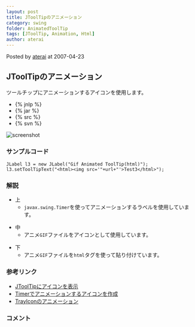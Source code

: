 ```yaml
---
layout: post
title: JToolTipのアニメーション
category: swing
folder: AnimatedToolTip
tags: [JToolTip, Animation, Html]
author: aterai
---
```


Posted by [aterai](http://terai.xrea.jp/aterai.html) at 2007-04-23

## JToolTipのアニメーション
ツールチップにアニメーションするアイコンを使用します。

- {% jnlp %}
- {% jar %}
- {% src %}
- {% svn %}

<!-- dummy comment line for breaking list -->

![screenshot](http://lh5.ggpht.com/_9Z4BYR88imo/TQTHpat_rFI/AAAAAAAAARg/fzkRLOHGb7I/s800/AnimatedToolTip.png)

### サンプルコード
<pre class="prettyprint"><code>JLabel l3 = new JLabel("Gif Animated ToolTip(html)");
l3.setToolTipText("&lt;html&gt;&lt;img src='"+url+"'&gt;Test3&lt;/html&gt;");
</code></pre>

### 解説
- 上
    - `javax.swing.Timer`を使ってアニメーションするラベルを使用しています。

<!-- dummy comment line for breaking list -->

- 中
    - アニメ`GIF`ファイルをアイコンとして使用しています。

<!-- dummy comment line for breaking list -->

- 下
    - アニメ`GIF`ファイルを`html`タグを使って貼り付けています。

<!-- dummy comment line for breaking list -->

### 参考リンク
- [JToolTipにアイコンを表示](http://terai.xrea.jp/Swing/ToolTipIcon.html)
- [Timerでアニメーションするアイコンを作成](http://terai.xrea.jp/Swing/AnimeIcon.html)
- [TrayIconのアニメーション](http://terai.xrea.jp/Swing/AnimatedTrayIcon.html)

<!-- dummy comment line for breaking list -->

### コメント
